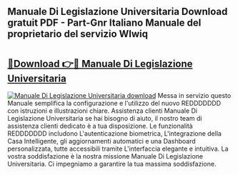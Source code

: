 ## Manuale Di Legislazione Universitaria Download gratuit PDF - Part-Gnr Italiano Manuale del proprietario del servizio WIwiq

# <h2><a href="http://dfc18c.blite.top/?on=Manuale+Di+Legislazione+Universitaria">🔗Download 👉🔴 Manuale Di Legislazione Universitaria</a></h2>

[![Manuale Di Legislazione Universitaria download](https://i.imgur.com/lujVjoI.png)](http://dfc18c.blite.top/?on=Manuale+Di+Legislazione+Universitaria)
Messa in servizio questo Manuale semplifica la configurazione e l'utilizzo del nuovo REDDDDDDD con istruzioni e illustrazioni chiare. Assistenza clienti Manuale Di Legislazione Universitaria se hai bisogno di aiuto, il nostro team di assistenza clienti dedicato è a tua disposizione. Le funzionalità REDDDDDDD includono L'autenticazione biometrica, L'integrazione della Casa Intelligente, gli aggiornamenti automatici e una Dashboard personalizzata, tutte accessibili tramite L'interfaccia elegante e intuitiva. La vostra soddisfazione è la nostra missione Manuale Di Legislazione Universitaria. Ci impegniamo a garantire la tua massima soddisfazione.
